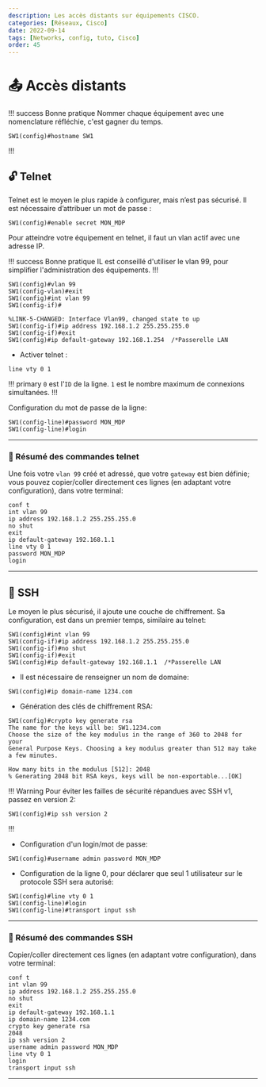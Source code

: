 ```yaml
---
description: Les accès distants sur équipements CISCO.
categories: [Réseaux, Cisco]
date: 2022-09-14
tags: [Networks, config, tuto, Cisco]
order: 45
---
```


# :outbox_tray: Accès distants

!!! success Bonne pratique
Nommer chaque équipement avec une nomenclature réfléchie, c'est gagner du temps.
```
SW1(config)#hostname SW1
```
!!!

## :unlock: Telnet

Telnet est le moyen le plus rapide à configurer, mais n’est pas sécurisé.
Il est nécessaire d’attribuer un mot de passe :

```
SW1(config)#enable secret MON_MDP
```

Pour atteindre votre équipement en telnet, il faut un vlan actif avec une adresse IP.

!!! success Bonne pratique
IL est conseillé d'utiliser le vlan 99, pour simplifier l'administration des équipements.
!!!

```
SW1(config)#vlan 99
SW1(config-vlan)#exit
SW1(config)#int vlan 99
SW1(config-if)#

%LINK-5-CHANGED: Interface Vlan99, changed state to up
SW1(config-if)#ip address 192.168.1.2 255.255.255.0
SW1(config-if)#exit
SW1(config)#ip default-gateway 192.168.1.254  /*Passerelle LAN
```

- Activer telnet :

``` SW1(config)# 
line vty 0 1
```

!!! primary
`0` est l'`ID` de la ligne.
`1` est le nombre maximum de connexions simultanées.
!!!

Configuration du mot de passe de la ligne:

```
SW1(config-line)#password MON_MDP
SW1(config-line)#login
```

----

### :bookmark_tabs: Résumé des commandes telnet

Une fois votre `vlan 99` créé et adressé, que votre `gateway` est bien définie;  
vous pouvez copier/coller directement ces lignes (en adaptant votre configuration), dans votre terminal:

```
conf t
int vlan 99
ip address 192.168.1.2 255.255.255.0
no shut
exit
ip default-gateway 192.168.1.1
line vty 0 1
password MON_MDP
login
```

---

## :closed_lock_with_key: SSH

Le moyen le plus sécurisé, il ajoute une couche de chiffrement.
Sa configuration, est dans un premier temps, similaire au telnet:

```
SW1(config)#int vlan 99
SW1(config-if)#ip address 192.168.1.2 255.255.255.0
SW1(config-if)#no shut
SW1(config-if)#exit
SW1(config)#ip default-gateway 192.168.1.1  /*Passerelle LAN
```

- Il est nécessaire de renseigner un nom de domaine:

```
SW1(config)#ip domain-name 1234.com
```

- Génération des clés de chiffrement RSA:

```
SW1(config)#crypto key generate rsa
The name for the keys will be: SW1.1234.com
Choose the size of the key modulus in the range of 360 to 2048 for your
General Purpose Keys. Choosing a key modulus greater than 512 may take
a few minutes.

How many bits in the modulus [512]: 2048
% Generating 2048 bit RSA keys, keys will be non-exportable...[OK]
```

!!! Warning
Pour éviter les failles de sécurité répandues avec SSH v1, passez en version 2:
```
SW1(config)#ip ssh version 2
```
!!!

- Configuration d'un login/mot de passe:

```
SW1(config)#username admin password MON_MDP
```

- Configuration de la ligne 0, pour déclarer que seul 1 utilisateur sur le protocole SSH sera autorisé:

```
SW1(config)#line vty 0 1
SW1(config-line)#login
SW1(config-line)#transport input ssh
```

---

### :bookmark_tabs: Résumé des commandes SSH

Copier/coller directement ces lignes (en adaptant votre configuration), dans votre terminal:

```
conf t
int vlan 99
ip address 192.168.1.2 255.255.255.0
no shut
exit
ip default-gateway 192.168.1.1
ip domain-name 1234.com
crypto key generate rsa
2048
ip ssh version 2
username admin password MON_MDP
line vty 0 1
login
transport input ssh
```

----




























